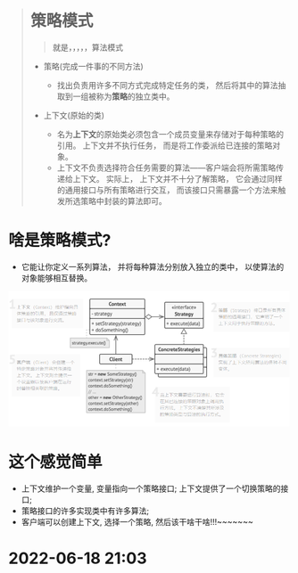 > # 策略模式
>
> > 就是，，，，，算法模式
>
> - 策略(完成一件事的不同方法)
>   - 找出负责用许多不同方式完成特定任务的类， 然后将其中的算法抽取到一组被称为**策略**的独立类中。
>
> - 上下文(原始的类)
>   - 名为**上下文**的原始类必须包含一个成员变量来存储对于每种策略的引用。 上下文并不执行任务， 而是将工作委派给已连接的策略对象。
>   - 上下文不负责选择符合任务需要的算法——客户端会将所需策略传递给上下文。 实际上， 上下文并不十分了解策略， 它会通过同样的通用接口与所有策略进行交互， 而该接口只需暴露一个方法来触发所选策略中封装的算法即可。
>
> 



# 啥是策略模式?

- 它能让你定义一系列算法， 并将每种算法分别放入独立的类中， 以使算法的对象能够相互替换。

![image-20220618205759415](../../.image/image-20220618205759415.png)



# 这个感觉简单

- 上下文维护一个变量, 变量指向一个策略接口; 上下文提供了一个切换策略的接口;
- 策略接口的许多实现类中有许多算法;
- 客户端可以创建上下文, 选择一个策略, 然后该干啥干啥!!!~~~~~~~



# 2022-06-18 21:03